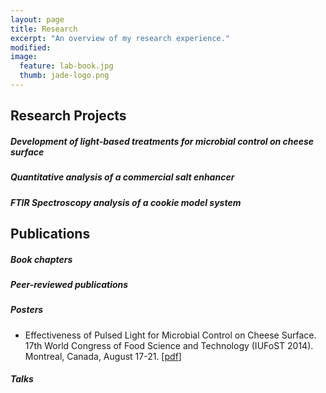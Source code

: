 ```yaml
---
layout: page
title: Research
excerpt: "An overview of my research experience."
modified: 
image: 
  feature: lab-book.jpg
  thumb: jade-logo.png
---
```


## Research Projects

##### Development of light-based treatments for microbial control on cheese surface

##### Quantitative analysis of a commercial salt enhancer

##### FTIR Spectroscopy analysis of a cookie model system


## Publications

##### Book chapters

##### Peer-reviewed publications

##### Posters

- Effectiveness of Pulsed Light for Microbial Control on Cheese Surface. 17th World Congress of Food Science and Technology (IUFoST 2014). Montreal, Canada, August 17-21. [[pdf](https://dl.dropboxusercontent.com/u/51364198/Poster_IUFoST.pdf)]

##### Talks
